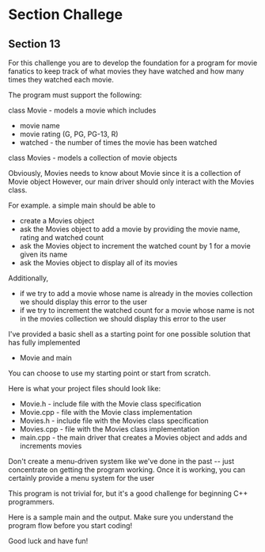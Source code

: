 # Section Challege
## Section 13

For this challenge you are to develop the foundation for a program 
for movie fanatics to keep track of what movies they have watched
and how many times they watched each movie.

The program must support the following:

class Movie - models a movie which includes
* movie name
* movie rating (G, PG, PG-13, R)
* watched - the number of times the movie has been watched

class Movies - models a collection of movie objects

Obviously, Movies needs to know about Movie since it is a collection of Movie object
However, our main driver should only interact with the Movies class.

For example. a simple main should be able to
* create a Movies object
* ask the Movies object to add a movie by providing the movie name, rating and watched count
* ask the Movies object to increment the watched count by 1 for a movie given its name
* ask the Movies object to display all of its movies

Additionally, 
* if we try to add a movie whose name is already in the movies collection we should display this error to the user
* if we try to increment the watched count for a movie whose name is not in the movies collection we should display this error to the user

I've provided a basic shell as a starting point for one possible solution 
that has fully implemented
* Movie and main

You can choose to use my starting point or start from scratch.

Here is what your project files should look like:
* Movie.h - include file with the Movie class specification
* Movie.cpp -  file with the Movie class implementation
* Movies.h - include file with the Movies class specification
* Movies.cpp -  file with the Movies class implementation
* main.cpp - the main driver that creates a Movies object and adds and increments movies

Don't create a menu-driven system like we've done in the past -- just concentrate on getting
the program working. Once it is working, you can certainly provide a menu system for the user

This program is not trivial for, but it's a good challenge for beginning C++ programmers.

Here is a sample main and the output. Make sure you understand the program flow before
you start coding!

Good luck and have fun!